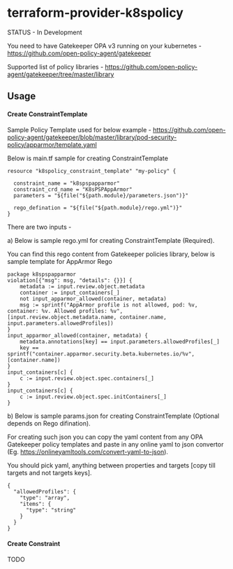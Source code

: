 # terraform-provider-k8spolicy

STATUS - In Development

You need to have Gatekeeper OPA v3 running on your kubernetes - https://github.com/open-policy-agent/gatekeeper

Supported list of policy libraries - https://github.com/open-policy-agent/gatekeeper/tree/master/library

## Usage

#### Create ConstraintTemplate
Sample Policy Template used for below example - https://github.com/open-policy-agent/gatekeeper/blob/master/library/pod-security-policy/apparmor/template.yaml

Below is main.tf sample for creating ConstraintTemplate

```hcl
resource "k8spolicy_constraint_template" "my-policy" {

  constraint_name = "k8spspapparmor"
  constraint_crd_name = "K8sPSPAppArmor"
  parameters = "${file("${path.module}/parameters.json")}"

  rego_defination = "${file("${path.module}/rego.yml")}"
}
```
There are two inputs -

a) Below is sample rego.yml for creating ConstraintTemplate (Required).

You can find this rego content from Gatekeeper policies library, below is sample template for AppArmor Rego

```hcl
package k8spspapparmor
violation[{"msg": msg, "details": {}}] {
    metadata := input.review.object.metadata
    container := input_containers[_]
    not input_apparmor_allowed(container, metadata)
    msg := sprintf("AppArmor profile is not allowed, pod: %v, container: %v. Allowed profiles: %v", [input.review.object.metadata.name, container.name, input.parameters.allowedProfiles])
}
input_apparmor_allowed(container, metadata) {
    metadata.annotations[key] == input.parameters.allowedProfiles[_]
    key == sprintf("container.apparmor.security.beta.kubernetes.io/%v", [container.name])
}
input_containers[c] {
    c := input.review.object.spec.containers[_]
}
input_containers[c] {
    c := input.review.object.spec.initContainers[_]
}
```

b) Below is sample params.json for creating ConstraintTemplate (Optional depends on Rego difination).

For creating such json you can copy the yaml content from any OPA Gatekeeper policy templates and paste in any online yaml to json convertor (Eg. https://onlineyamltools.com/convert-yaml-to-json).

You should pick yaml, anything between properties and targets [copy till targets and not targets keys].

```hcl
{
  "allowedProfiles": {
    "type": "array",
    "items": {
      "type": "string"
    }
  }
}
```


#### Create Constraint

TODO
